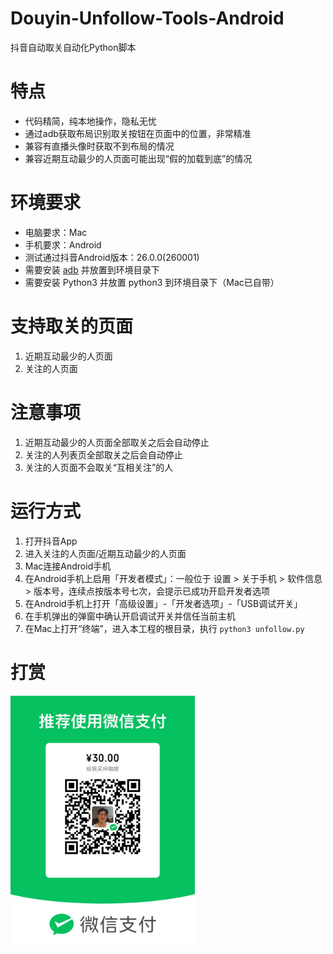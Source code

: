 # Douyin-Unfollow-Tools-Android
抖音自动取关自动化Python脚本

# 特点
- 代码精简，纯本地操作，隐私无忧
- 通过adb获取布局识别取关按钮在页面中的位置，非常精准
- 兼容有直播头像时获取不到布局的情况
- 兼容近期互动最少的人页面可能出现“假的加载到底”的情况

# 环境要求
- 电脑要求：Mac
- 手机要求：Android
- 测试通过抖音Android版本：26.0.0(260001)
- 需要安装 [adb](https://developer.android.com/studio/releases/platform-tools?hl=zh-cn) 并放置到环境目录下
- 需要安装 Python3 并放置 python3 到环境目录下（Mac已自带）

# 支持取关的页面
1. 近期互动最少的人页面
2. 关注的人页面

# 注意事项
1. 近期互动最少的人页面全部取关之后会自动停止
2. 关注的人列表页全部取关之后会自动停止
3. 关注的人页面不会取关“互相关注”的人

# 运行方式
1. 打开抖音App
2. 进入关注的人页面/近期互动最少的人页面
3. Mac连接Android手机
4. 在Android手机上启用「开发者模式」：一般位于 设置 > 关于手机 > 软件信息 > 版本号，连续点按版本号七次，会提示已成功开启开发者选项
5. 在Android手机上打开「高级设置」-「开发者选项」-「USB调试开关」
6. 在手机弹出的弹窗中确认开启调试开关并信任当前主机
7. 在Mac上打开“终端”，进入本工程的根目录，执行 `python3 unfollow.py`

# 打赏
<img src="./WeChat_QR_Code.jpg" alt="WeChat_QR_Code" height="400px" />
